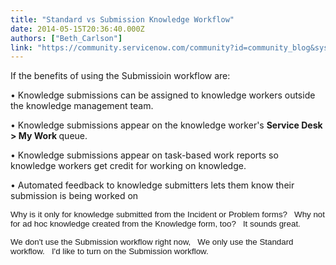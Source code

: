 ```yaml
---
title: "Standard vs Submission Knowledge Workflow"
date: 2014-05-15T20:36:40.000Z
authors: ["Beth_Carlson"]
link: "https://community.servicenow.com/community?id=community_blog&sys_id=c26c2ea1dbd0dbc01dcaf3231f9619fa"
---
```

<p>If the benefits of using the Submissioin workflow are:</p><p>• Knowledge submissions can be assigned to knowledge workers outside the knowledge management team.</p><p>• Knowledge submissions appear on the knowledge worker's <strong>Service Desk &gt; My Work </strong>queue.</p><p>• Knowledge submissions appear on task-based work reports so knowledge workers get credit for working on knowledge.</p><p>• Automated feedback to knowledge submitters lets them know their submission is being worked on</p><p></p><p><span style="font-size: 10pt; font-family: Arial;">Why is it only for knowledge submitted from the Incident or Problem forms?   Why not for ad hoc knowledge created from the Knowledge form, too?   It sounds great.</span></p><p></p><p><span style="font-size: 10pt; font-family: Arial;">We don't use the Submission workflow right now,   We only use the Standard workflow.   I'd like to turn on the Submission workflow.   </span></p>